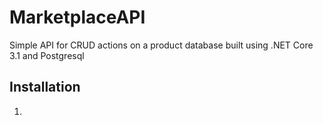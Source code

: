# MarketplaceAPI
Simple API for CRUD actions on a product database built using .NET Core 3.1 and Postgresql

## Installation
1. 
